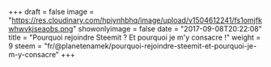+++
draft = false
image = "https://res.cloudinary.com/hpiynhbhq/image/upload/v1504612241/fs1omjfkwhwvkjseaobs.png"
showonlyimage = false
date = "2017-09-08T20:22:08"
title = "Pourquoi rejoindre Steemit ? Et pourquoi je m'y consacre !"
weight = 9
steem = "fr/@planetenamek/pourquoi-rejoindre-steemit-et-pourquoi-je-m-y-consacre"
+++

<!--more-->
